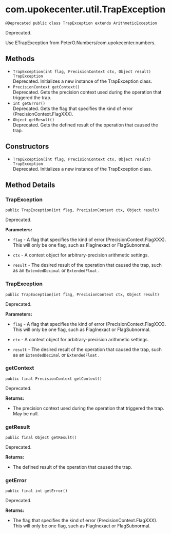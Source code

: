 # com.upokecenter.util.TrapException

    @Deprecated public class TrapException extends ArithmeticException

Deprecated.
<div class='deprecationComment'>Use ETrapException from PeterO.Numbers/com.upokecenter.numbers.</div>

## Methods

* `TrapException​(int flag,
             PrecisionContext ctx,
             Object result) TrapException`<br>
 Deprecated. Initializes a new instance of the TrapException
 class.
* `PrecisionContext getContext()`<br>
 Deprecated. Gets the precision context used during the operation that triggered the
 trap.
* `int getError()`<br>
 Deprecated. Gets the flag that specifies the kind of error (PrecisionContext.FlagXXX).
* `Object getResult()`<br>
 Deprecated. Gets the defined result of the operation that caused the trap.

## Constructors

* `TrapException​(int flag,
             PrecisionContext ctx,
             Object result) TrapException`<br>
 Deprecated. Initializes a new instance of the TrapException
 class.

## Method Details

### TrapException
    public TrapException​(int flag, PrecisionContext ctx, Object result)
Deprecated.

**Parameters:**

* <code>flag</code> - A flag that specifies the kind of error
 (PrecisionContext.FlagXXX). This will only be one flag, such as
 FlagInexact or FlagSubnormal.

* <code>ctx</code> - A context object for arbitrary-precision arithmetic settings.

* <code>result</code> - The desired result of the operation that caused the trap, such
 as an <code>ExtendedDecimal</code> or <code>ExtendedFloat</code> .

### TrapException
    public TrapException​(int flag, PrecisionContext ctx, Object result)
Deprecated.

**Parameters:**

* <code>flag</code> - A flag that specifies the kind of error
 (PrecisionContext.FlagXXX). This will only be one flag, such as
 FlagInexact or FlagSubnormal.

* <code>ctx</code> - A context object for arbitrary-precision arithmetic settings.

* <code>result</code> - The desired result of the operation that caused the trap, such
 as an <code>ExtendedDecimal</code> or <code>ExtendedFloat</code> .

### getContext
    public final PrecisionContext getContext()
Deprecated.

**Returns:**

* The precision context used during the operation that triggered the
 trap. May be null.

### getResult
    public final Object getResult()
Deprecated.

**Returns:**

* The defined result of the operation that caused the trap.

### getError
    public final int getError()
Deprecated.

**Returns:**

* The flag that specifies the kind of error
 (PrecisionContext.FlagXXX). This will only be one flag, such as
 FlagInexact or FlagSubnormal.
